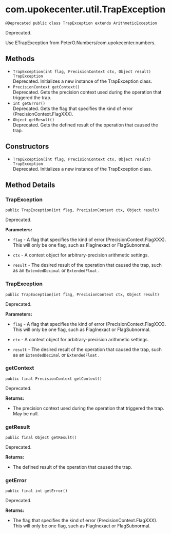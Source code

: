 # com.upokecenter.util.TrapException

    @Deprecated public class TrapException extends ArithmeticException

Deprecated.
<div class='deprecationComment'>Use ETrapException from PeterO.Numbers/com.upokecenter.numbers.</div>

## Methods

* `TrapException​(int flag,
             PrecisionContext ctx,
             Object result) TrapException`<br>
 Deprecated. Initializes a new instance of the TrapException
 class.
* `PrecisionContext getContext()`<br>
 Deprecated. Gets the precision context used during the operation that triggered the
 trap.
* `int getError()`<br>
 Deprecated. Gets the flag that specifies the kind of error (PrecisionContext.FlagXXX).
* `Object getResult()`<br>
 Deprecated. Gets the defined result of the operation that caused the trap.

## Constructors

* `TrapException​(int flag,
             PrecisionContext ctx,
             Object result) TrapException`<br>
 Deprecated. Initializes a new instance of the TrapException
 class.

## Method Details

### TrapException
    public TrapException​(int flag, PrecisionContext ctx, Object result)
Deprecated.

**Parameters:**

* <code>flag</code> - A flag that specifies the kind of error
 (PrecisionContext.FlagXXX). This will only be one flag, such as
 FlagInexact or FlagSubnormal.

* <code>ctx</code> - A context object for arbitrary-precision arithmetic settings.

* <code>result</code> - The desired result of the operation that caused the trap, such
 as an <code>ExtendedDecimal</code> or <code>ExtendedFloat</code> .

### TrapException
    public TrapException​(int flag, PrecisionContext ctx, Object result)
Deprecated.

**Parameters:**

* <code>flag</code> - A flag that specifies the kind of error
 (PrecisionContext.FlagXXX). This will only be one flag, such as
 FlagInexact or FlagSubnormal.

* <code>ctx</code> - A context object for arbitrary-precision arithmetic settings.

* <code>result</code> - The desired result of the operation that caused the trap, such
 as an <code>ExtendedDecimal</code> or <code>ExtendedFloat</code> .

### getContext
    public final PrecisionContext getContext()
Deprecated.

**Returns:**

* The precision context used during the operation that triggered the
 trap. May be null.

### getResult
    public final Object getResult()
Deprecated.

**Returns:**

* The defined result of the operation that caused the trap.

### getError
    public final int getError()
Deprecated.

**Returns:**

* The flag that specifies the kind of error
 (PrecisionContext.FlagXXX). This will only be one flag, such as
 FlagInexact or FlagSubnormal.
